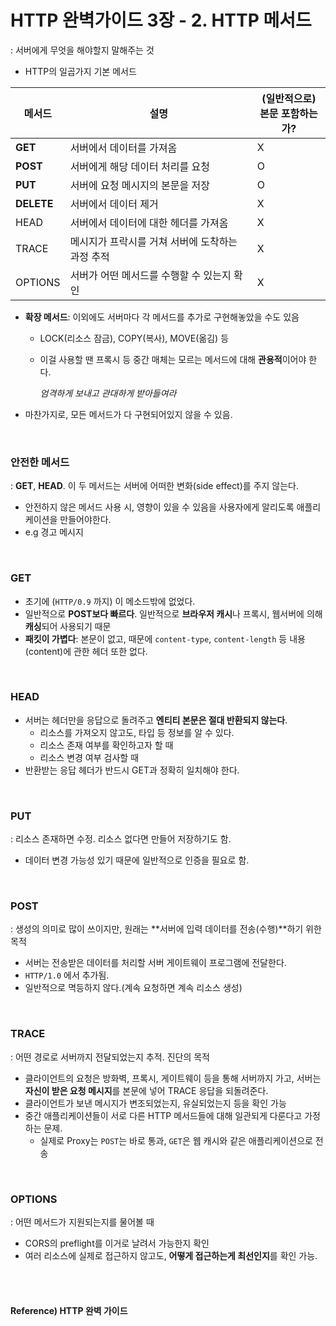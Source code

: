 # HTTP 완벽가이드 3장 - 2. HTTP 메서드

: 서버에게 무엇을 해야할지 말해주는 것

* HTTP의 일곱가지 기본 메서드

| 메서드     | 설명                                             | (일반적으로)<br />본문 포함하는가? |
| ---------- | ------------------------------------------------ | ---------------------------------- |
| **GET**    | 서버에서 데이터를 가져옴                         | X                                  |
| **POST**   | 서버에게 해당 데이터 처리를 요청                 | O                                  |
| **PUT**    | 서버에 요청 메시지의 본문을 저장                 | O                                  |
| **DELETE** | 서버에서 데이터 제거                             | X                                  |
| HEAD       | 서버에서 데이터에 대한 헤더를 가져옴             | X                                  |
| TRACE      | 메시지가 프락시를 거쳐 서버에 도착하는 과정 추적 | X                                  |
| OPTIONS    | 서버가 어떤 메서드를 수행할 수 있는지 확인       | X                                  |

* **확장 메서드**: 이외에도 서버마다 각 메서드를 추가로 구현해놓았을 수도 있음

  * LOCK(리소스 잠금), COPY(복사), MOVE(옮김) 등

  * 이걸 사용할 땐 프록시 등 중간 매체는 모르는 메서드에 대해 **관용적**이어야 한다.

    *엄격하게 보내고 관대하게 받아들여라*

* 마찬가지로, 모든 메서드가 다 구현되어있지 않을 수 있음.

<br>

### **안전한 메서드** 

: **GET**, **HEAD**. 이 두 메서드는 서버에 어떠한 변화(side effect)를 주지 않는다.

* 안전하지 않은 메서드 사용 시, 영향이 있을 수 있음을 사용자에게 알리도록 애플리케이션을 만들어야한다.
* e.g 경고 메시지

<br>

### GET

* 초기에 (`HTTP/0.9` 까지) 이 메소드밖에 없었다.
* 일반적으로 **POST보다 빠르다**. 일반적으로 **브라우저 캐시**나 프록시, 웹서버에 의해 **캐싱**되어 사용되기 때문
* **패킷이 가볍다**: 본문이 없고, 때문에 `content-type`, `content-length` 등 내용(content)에 관한 헤더 또한 없다.

<br>

### HEAD

* 서버는 헤더만을 응답으로 돌려주고 **엔티티 본문은 절대 반환되지 않는다**. 
  * 리소스를 가져오지 않고도, 타입 등 정보를 알 수 있다.
  * 리소스 존재 여부를 확인하고자 할 때
  * 리소스 변경 여부 검사할 때
* 반환받는 응답 헤더가 반드시 GET과 정확히 일치해야 한다.

<br>

### PUT

: 리소스 존재하면 수정. 리소스 없다면 만들어 저장하기도 함.

* 데이터 변경 가능성 있기 때문에 일반적으로 인증을 필요로 함.

<br>

### POST

: 생성의 의미로 많이 쓰이지만, 원래는 **서버에 입력 데이터를 전송(수행)**하기 위한 목적

* 서버는 전송받은 데이터를 처리할 서버 게이트웨이 프로그램에 전달한다.
* `HTTP/1.0` 에서 추가됨.
* 일반적으로 멱등하지 않다.(계속 요청하면 계속 리소스 생성)

<br>

### TRACE

: 어떤 경로로 서버까지 전달되었는지 추적. 진단의 목적

* 클라이언트의 요청은 방화벽, 프록시, 게이트웨이 등을 통해 서버까지 가고, 서버는 **자신이 받은 요청 메시지**를 본문에 넣어 TRACE 응답을 되돌려준다.
* 클라이언트가 보낸 메시지가 변조되었는지, 유실되었는지 등을 확인 가능
* 중간 애플리케이션들이 서로 다른 HTTP 메서드들에 대해 일관되게 다룬다고 가정하는 문제.
  * 실제로 Proxy는 `POST`는 바로 통과, `GET`은 웹 캐시와 같은 애플리케이션으로 전송

<br>

### OPTIONS

: 어떤 메서드가 지원되는지를 물어볼 때

* CORS의 preflight를 이거로 날려서 가능한지 확인
* 여러 리소스에 실제로 접근하지 않고도, **어떻게 접근하는게 최선인지**를 확인 가능.

<br><br>

#### Reference) HTTP 완벽 가이드